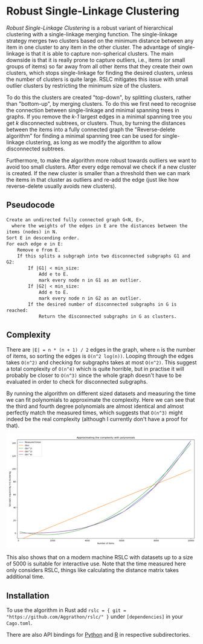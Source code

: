 # Robust Single-Linkage Clustering

*Robust Single-Linkage Clustering* is a robust variant of hierarchical
clustering with a single-linkage merging function. The single-linkage strategy
merges two clusters based on the minimum distance between any item in one
cluster to any item in the other cluster. The advantage of single-linkage is
that it is able to capture non-spherical clusters. The main downside is that it
is really prone to capture outliers, i.e., items (or small groups of items) so
far away from all other items that they create their own clusters, which stops
single-linkage for finding the desired clusters, unless the number of clusters
is quite large. RSLC mitigates this issue with small outlier clusters by
restricting the minimum size of the clusters.

To do this the clusters are created "top-down", by splitting clusters, rather
than "bottom-up", by merging clusters. To do this we first need to recognise the
connection between single-linkage and minimal spanning trees in graphs. If you
remove the *k-1* largest edges in a minimal spanning tree you get *k*
disconnected subtrees, or clusters. Thus, by turning the distances between the
items into a fully connected graph the "Reverse-delete algorithm" for finding a
minimal spanning tree can be used for single-linkage clustering, as long as we
modify the algorithm to allow disconnected subtrees.

Furthermore, to make the algorithm more robust towards outliers we want to avoid
too small clusters. After every edge removal we check if a new cluster is
created. If the new cluster is smaller than a threshold then we can mark the
items in that cluster as outliers and re-add the edge (just like how
reverse-delete usually avoids new clusters).

## Pseudocode

```{pseudocode}
Create an undirected fully connected graph G<N, E>,
  where the weights of the edges in E are the distances between the items (nodes) in N.
Sort E in descending order.
For each edge e in E:
    Remove e from E.
    If this splits a subgraph into two disconnected subgraphs G1 and G2:
        If |G1| < min_size:
            Add e to E.
            mark every node n in G1 as an outlier.
        If |G2| < min_size:
            Add e to E.
            mark every node n in G2 as an outlier.
        If the desired number of disconnected subgraphs in G is reached:
            Return the disconnected subgraphs in G as clusters.
```

## Complexity

There are `|E| = n * (n + 1) / 2` edges in the graph, where `n` is the number of
items, so sorting the edges is `O(n^2 log(n))`. Looping through the edges takes
`O(n^2)` and checking for subgraphs takes at most `O(n^2)`. This suggest a total
complexity of `O(n^4)` which is quite horrible, but in practise it will probably
be closer to `O(n^3)` since the whole graph doesn't have to be evaluated in
order to check for disconnected subgraphs.

By running the algorithm on different sized datasets and measuring the time we
can fit polynomials to approximate the complexity. Here we can see that the
third and fourth degree polynomials are almost identical and almost perfectly
match the measured times, which suggests that `O(n^3)` might indeed be the real
complexity (although I currently don't have a proof for that).

![Empirical Complexity](empirical_complexity.png)

This also shows that on a modern machine RSLC with datasets up to a size of 5000
is suitable for interactive use. Note that the time measured here only considers
RSLC, things like calculating the distance matrix takes additional time.

## Installation

To use the algorithm in Rust add `rslc = { git = "https://github.com/Aggrathon/rslc/" }`
under `[dependencies]` in your `Cago.toml`.

There are also API bindings for [Python](python/) and [R](R/) in respective
subdirectories.
